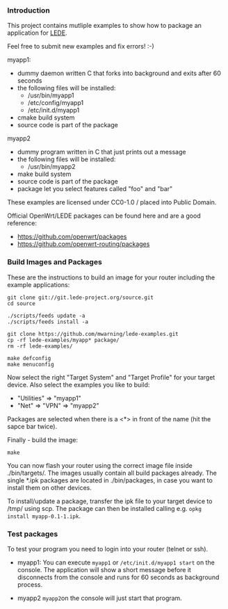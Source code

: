 ### Introduction

This project contains mutliple examples to show how to package an application for [LEDE](https://lede-project.org).

Feel free to submit new examples and fix errors! :-)

myapp1:
* dummy daemon written C that forks into background and exits after 60 seconds
* the following files will be installed:
  * /usr/bin/myapp1
  * /etc/config/myapp1
  * /etc/init.d/myapp1
* cmake build system
* source code is part of the package

myapp2
* dummy program written in C that just prints out a message
* the following files will be installed:
  * /usr/bin/myapp2
* make build system
* source code is part of the package
* package let you select features called "foo" and "bar"

These examples are licensed under CC0-1.0 / placed into Public Domain.

Official OpenWrt/LEDE packages can be found here and are a good reference:
* https://github.com/openwrt/packages
* https://github.com/openwrt-routing/packages

### Build Images and Packages

These are the instructions to build an image
for your router including the example applications:

```
git clone git://git.lede-project.org/source.git
cd source

./scripts/feeds update -a
./scripts/feeds install -a

git clone https://github.com/mwarning/lede-examples.git
cp -rf lede-examples/myapp* package/
rm -rf lede-examples/

make defconfig
make menuconfig
```

Now select the right "Target System" and "Target Profile" for your target device.
Also select the examples you like to build:

* "Utilities" => "myapp1"
* "Net" => "VPN" => "myapp2"

Packages are selected when there is a <*> in front of the name (hit the sapce bar twice).

Finally - build the image:
```
make
```

You can now flash your router using the correct image file inside ./bin/targets/. The images usually contain all build packages already.
The single *.ipk packages are located in ./bin/packages, in case you want to install them on other devices.

To install/update a package, transfer the ipk file to your target device to /tmp/ using scp.
The package can then be installed calling e.g. `opkg install myapp-0.1-1.ipk`.

### Test packages

To test your program you need to login into your router (telnet or ssh).

* myapp1:
You can execute `myapp1` or `/etc/init.d/myapp1 start` on the console.
The application will show a short message before it disconnects
from the console and runs for 60 seconds as background process.

* myapp2
`myapp2`on the console will just start that program.
